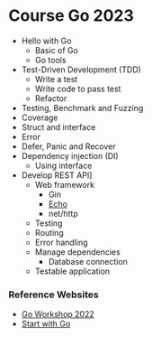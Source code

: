 # Course Go 2023
* Hello with Go
  * Basic of Go
  * Go tools 
* Test-Driven Development (TDD)
  * Write a test
  * Write code to pass test
  * Refactor
* Testing, Benchmark and Fuzzing
* Coverage
* Struct and interface
* Error
* Defer, Panic and Recover
* Dependency injection (DI)
  * Using interface
* Develop REST API]
  * Web framework
    * Gin
    * [Echo](https://github.com/up1/workshop-go-api-echo)
    * net/http
  * Testing
  * Routing
  * Error handling
  * Manage dependencies
    * Database connection
  * Testable application 


### Reference Websites
* [Go Workshop 2022](https://github.com/up1/course-go-2022)
* [Start with Go](https://boyter.org/posts/how-to-start-go-project-2023/)
